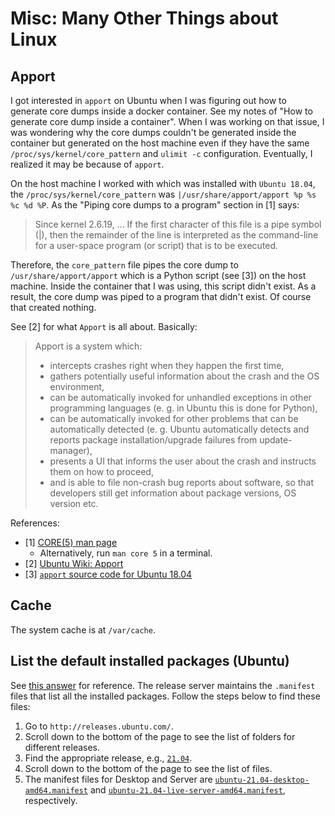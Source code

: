 # Misc: Many Other Things about Linux

## Apport

I got interested in `apport` on Ubuntu when I was figuring out how to generate core dumps inside a docker container. See my notes of "How to generate core dump inside a container". When I was working on that issue, I was wondering why the core dumps couldn't be generated inside the container but generated on the host machine even if they have the same `/proc/sys/kernel/core_pattern` and `ulimit -c` configuration. Eventually, I realized it may be because of `apport`.

On the host machine I worked with which was installed with `Ubuntu 18.04`, the `/proc/sys/kernel/core_pattern` was `|/usr/share/apport/apport %p %s %c %d %P`. As the "Piping core dumps to a program" section in [1] says:

> Since kernel 2.6.19, ... If the first character of this file is a pipe symbol (|), then the remainder of the line is interpreted as the command-line for a user-space program (or script) that is to be executed.

Therefore, the `core_pattern` file pipes the core dump to `/usr/share/apport/apport` which is a Python script (see [3]) on the host machine. Inside the container that I was using, this script didn't exist. As a result, the core dump was piped to a program that didn't exist. Of course that created nothing.

See [2] for what `Apport` is all about. Basically:

> Apport is a system which:
>
> - intercepts crashes right when they happen the first time,
> - gathers potentially useful information about the crash and the OS environment,
> - can be automatically invoked for unhandled exceptions in other programming languages (e. g. in Ubuntu this is done for Python),
> - can be automatically invoked for other problems that can be automatically detected (e. g. Ubuntu automatically detects and reports package installation/upgrade failures from update-manager),
> - presents a UI that informs the user about the crash and instructs them on how to proceed,
> - and is able to file non-crash bug reports about software, so that developers still get information about package versions, OS version etc.

References:
>
- [1] [CORE(5) man page](https://manpages.ubuntu.com/manpages/bionic/en/man5/core.5.html)
  - Alternatively, run `man core 5` in a terminal.
- [2] [Ubuntu Wiki: Apport](https://wiki.ubuntu.com/Apport)
- [3] [`apport` source code for Ubuntu 18.04](https://git.launchpad.net/ubuntu/+source/apport/tree/data/apport?h=ubuntu/bionic)

## Cache

The system cache is at `/var/cache`.

## List the default installed packages (Ubuntu)

See [this answer](https://askubuntu.com/a/48894/514711) for reference. The release server maintains the `.manifest` files that list all the installed packages. Follow the steps below to find these files:

1. Go to `http://releases.ubuntu.com/`.
2. Scroll down to the bottom of the page to see the list of folders for different releases.
3. Find the appropriate release, e.g., [`21.04`](http://releases.ubuntu.com/21.04/).
4. Scroll down to the bottom of the page to see the list of files.
5. The manifest files for Desktop and Server are [`ubuntu-21.04-desktop-amd64.manifest`](http://releases.ubuntu.com/21.04/ubuntu-21.04-desktop-amd64.manifest) and [`ubuntu-21.04-live-server-amd64.manifest`](http://releases.ubuntu.com/21.04/ubuntu-21.04-live-server-amd64.manifest), respectively.
